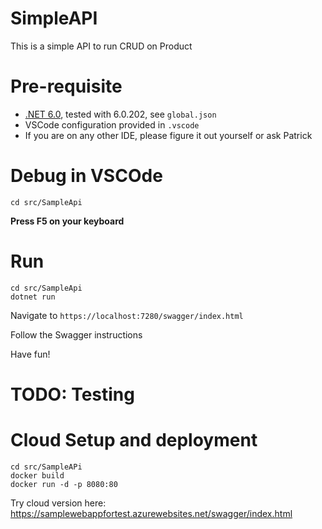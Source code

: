 # SimpleAPI
This is a simple API to run CRUD on Product

# Pre-requisite 
- [.NET 6.0](https://dotnet.microsoft.com/en-us/download/dotnet/6.0), tested with 6.0.202, see `global.json`
- VSCode configuration provided in `.vscode`
- If you are on any other IDE, please figure it out yourself or ask Patrick

# Debug in VSCOde 
```shell
cd src/SampleApi
```
**Press F5 on your keyboard**

# Run
```shell
cd src/SampleApi
dotnet run
```
Navigate to `https://localhost:7280/swagger/index.html`

Follow the Swagger instructions

Have fun!

# TODO: Testing

# Cloud Setup and deployment

```shell
cd src/SampleAPi
docker build 
docker run -d -p 8080:80
```

Try cloud version here: 
https://samplewebappfortest.azurewebsites.net/swagger/index.html 
